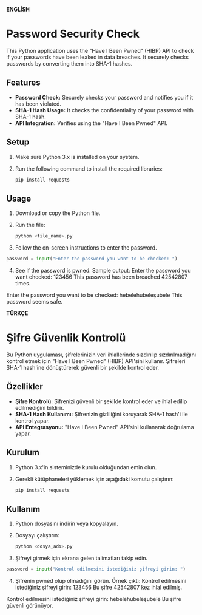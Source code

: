 **ENGLİSH**
# Password Security Check

This Python application uses the "Have I Been Pwned" (HIBP) API to check if your passwords have been leaked in data breaches. It securely checks passwords by converting them into SHA-1 hashes.

## Features

- **Password Check:** Securely checks your password and notifies you if it has been violated.
- **SHA-1 Hash Usage:** It checks the confidentiality of your password with SHA-1 hash.
- **API Integration:** Verifies using the "Have I Been Pwned" API.

## Setup

1. Make sure Python 3.x is installed on your system.
2. Run the following command to install the required libraries:

    ```bash
    pip install requests
    ```

## Usage

1. Download or copy the Python file.
2. Run the file:

    ```bash
    python <file_name>.py
    ```

3. Follow the on-screen instructions to enter the password.

```python
password = input("Enter the password you want to be checked: ")
```

4. See if the password is pwned.
Sample output:
  Enter the password you want checked: 123456
  This password has been breached 42542807 times.

  Enter the password you want to be checked: hebelehubeleşubele
  This password seems safe.


**TÜRKÇE**
# Şifre Güvenlik Kontrolü

Bu Python uygulaması, şifrelerinizin veri ihlallerinde sızdırılıp sızdırılmadığını kontrol etmek için "Have I Been Pwned" (HIBP) API'sini kullanır. Şifreleri SHA-1 hash'ine dönüştürerek güvenli bir şekilde kontrol eder.

## Özellikler

- **Şifre Kontrolü:** Şifrenizi güvenli bir şekilde kontrol eder ve ihlal edilip edilmediğini bildirir.
- **SHA-1 Hash Kullanımı:** Şifrenizin gizliliğini koruyarak SHA-1 hash'i ile kontrol yapar.
- **API Entegrasyonu:** "Have I Been Pwned" API'sini kullanarak doğrulama yapar.

## Kurulum

1. Python 3.x'in sisteminizde kurulu olduğundan emin olun.
2. Gerekli kütüphaneleri yüklemek için aşağıdaki komutu çalıştırın:

    ```bash
    pip install requests
    ```

## Kullanım

1. Python dosyasını indirin veya kopyalayın.
2. Dosyayı çalıştırın:

    ```bash
    python <dosya_adı>.py
    ```

3. Şifreyi girmek için ekrana gelen talimatları takip edin.

```python
password = input("Kontrol edilmesini istediğiniz şifreyi girin: ")
```

4. Şifrenin pwned olup olmadığını görün.
Örnek çıktı:
  Kontrol edilmesini istediğiniz şifreyi girin: 123456
  Bu şifre 42542807 kez ihlal edilmiş.

  Kontrol edilmesini istediğiniz şifreyi girin: hebelehubeleşubele
  Bu şifre güvenli görünüyor.

